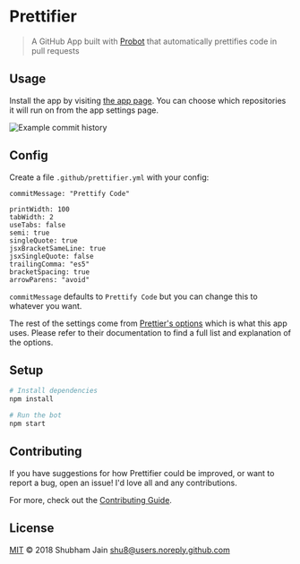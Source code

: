 # Prettifier

> A GitHub App built with [Probot](https://github.com/probot/probot) that automatically prettifies code in pull requests

## Usage

Install the app by visiting [the app page](https://github.com/apps/probot-prettifier). You can choose which repositories it will run on from the app settings page.

![Example commit history](https://user-images.githubusercontent.com/8850830/50480173-54ae4500-09d2-11e9-9197-e52fc2608d16.png)

## Config

Create a file `.github/prettifier.yml` with your config:

```
commitMessage: "Prettify Code"

printWidth: 100
tabWidth: 2
useTabs: false
semi: true
singleQuote: true
jsxBracketSameLine: true
jsxSingleQuote: false
trailingComma: "es5"
bracketSpacing: true
arrowParens: "avoid"
```

`commitMessage` defaults to `Prettify Code` but you can change this to whatever you want. 

The rest of the settings come from [Prettier's options](https://prettier.io/docs/en/options.html) which is what this app uses. Please refer to their documentation to find a full list and explanation of the options.

## Setup

```sh
# Install dependencies
npm install

# Run the bot
npm start
```

## Contributing

If you have suggestions for how Prettifier could be improved, or want to report a bug, open an issue! I'd love all and any contributions.

For more, check out the [Contributing Guide](CONTRIBUTING.md).

## License

[MIT](LICENSE) © 2018 Shubham Jain <shu8@users.noreply.github.com>
